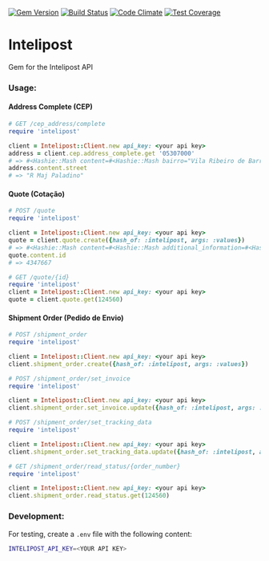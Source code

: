 [![Gem Version](https://badge.fury.io/rb/intelipost-rb.svg)](http://badge.fury.io/rb/intelipost-rb)
[![Build Status](https://travis-ci.org/Gaveteiro/intelipost-rb-rb.svg?branch=master)](https://travis-ci.org/Gaveteiro/intelipost-rb)
[![Code Climate](https://codeclimate.com/github/Gaveteiro/intelipost-rb/badges/gpa.svg)](https://codeclimate.com/github/Gaveteiro/intelipost-rb)
[![Test Coverage](https://codeclimate.com/github/Gaveteiro/intelipost-rb/badges/coverage.svg)](https://codeclimate.com/github/Gaveteiro/intelipost-rb/coverage)


# Intelipost
Gem for the Intelipost API

### Usage:

#### Address Complete (CEP)

````ruby
# GET /cep_address/complete
require 'intelipost'

client = Intelipost::Client.new api_key: <your api key>
address = client.cep.address_complete.get '05307000'
# => #<Hashie::Mash content=#<Hashie::Mash bairro="Vila Ribeiro de Barros" city="São Paulo" ibge="3550308" neighborhood="Vila Ribeiro de Barros" state="São Paulo" state_short="SP" street="R Maj Paladino"> messages=[] status="OK" time="0.6 ms">
address.content.street
# => "R Maj Paladino"
````

#### Quote (Cotação)

````ruby
# POST /quote
require 'intelipost'

client = Intelipost::Client.new api_key: <your api key>
quote = client.quote.create({hash_of: :intelipost, args: :values})
# => #<Hashie::Mash content=#<Hashie::Mash additional_information=#<Hashie::Mash client_type="gold" delivery_method_ids=[4, 3, 2] extra_cost_absolute=0.0 extra_cost_percentage=0.0 free_shipping=false lead_time_business_days=0 sales_channel="hotsite" tax_id=nil> client_id=1783 created=1433872646799 created_iso="2015-06-09T14:57:26.799-03:00" delivery_options=[#<Hashie::Mash delivery_estimate_business_days=1 delivery_method_id=4 delivery_method_name="Total Express" delivery_method_type="EXPRESS" delivery_note=nil description="Total Express" final_shipping_cost=5.05 logistic_provider_name="Total" provider_shipping_cost=5.05>, #<Hashie::Mash delivery_estimate_business_days=1 delivery_method_id=3 delivery_method_name="Correios eSedex" delivery_method_type="EXPRESS" delivery_note=nil description="Correios eSedex" final_shipping_cost=7.83 logistic_provider_name="Correios" provider_shipping_cost=7.83>, #<Hashie::Mash delivery_estimate_business_days=1 delivery_method_id=2 delivery_method_name="Correios Sedex" delivery_method_type="EXPRESS" delivery_note=nil description="Correios Sedex" final_shipping_cost=13.83 logistic_provider_name="Correios" provider_shipping_cost=13.83>] destination_zip_code="06396-200" id=4347667 origin_zip_code="04037-003" platform=nil volumes=[#<Hashie::Mash cost_of_goods=100.0 description=nil height=10.0 length=10.0 volume_type="BOX" weight=0.1 width=10.0>]> messages=[] status="OK" time="34.0 ms">
quote.content.id
# => 4347667
````

````ruby
# GET /quote/{id}
require 'intelipost'
client = Intelipost::Client.new api_key: <your api key>
quote = client.quote.get(124560)
````

#### Shipment Order (Pedido de Envio)

````ruby
# POST /shipment_order
require 'intelipost'

client = Intelipost::Client.new api_key: <your api key>
client.shipment_order.create({hash_of: :intelipost, args: :values})
````

````ruby
# POST /shipment_order/set_invoice
require 'intelipost'

client = Intelipost::Client.new api_key: <your api key>
client.shipment_order.set_invoice.update({hash_of: :intelipost, args: :values})
````

````ruby
# POST /shipment_order/set_tracking_data
require 'intelipost'

client = Intelipost::Client.new api_key: <your api key>
client.shipment_order.set_tracking_data.update({hash_of: :intelipost, args: :values})
````

````ruby
# GET /shipment_order/read_status/{order_number}
require 'intelipost'

client = Intelipost::Client.new api_key: <your api key>
client.shipment_order.read_status.get(124560)
````

### Development:

For testing, create a `.env` file with the following content:
````bash
INTELIPOST_API_KEY=<YOUR API KEY>
````
